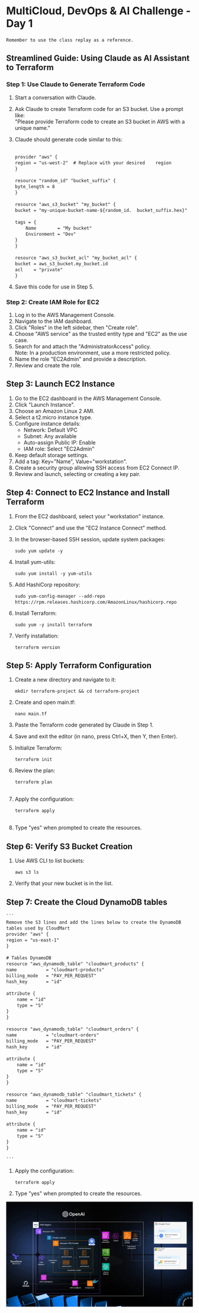 # MultiCloud, DevOps & AI Challenge - Day 1  


    
    Remember to use the class replay as a reference.  

    

## Streamlined Guide: Using Claude as AI Assistant to Terraform  

### Step 1: Use Claude to Generate Terraform Code  
1. Start a conversation with Claude.  
2. Ask Claude to create Terraform code for an S3 bucket. Use a prompt like:  
"Please provide Terraform code to create an S3 bucket in AWS with a unique name."  
3. Claude should generate code similar to this:  

    ```

    provider "aws" {  
    region = "us-west-2"  # Replace with your desired    region  
    }  
    
    resource "random_id" "bucket_suffix" {  
    byte_length = 8  
    }  
    
    resource "aws_s3_bucket" "my_bucket" {  
    bucket = "my-unique-bucket-name-${random_id.  bucket_suffix.hex}"  

    tags = {  
        Name        = "My bucket"  
        Environment = "Dev"  
    }  
    }  
    
    resource "aws_s3_bucket_acl" "my_bucket_acl" {  
    bucket = aws_s3_bucket.my_bucket.id  
    acl    = "private"  
    }  

    ```
    

4. Save this code for use in Step 5.  
  
### Step 2: Create IAM Role for EC2  
  
1. Log in to the AWS Management Console.  
2. Navigate to the IAM dashboard.  
3. Click "Roles" in the left sidebar, then "Create   role".  
4. Choose "AWS service" as the trusted entity type and "EC2" as the use case.  
5. Search for and attach the "AdministratorAccess" policy.   
Note: In a production environment, use a more restricted policy.  
6. Name the role "EC2Admin" and provide a description.  
7. Review and create the role.  

## Step 3: Launch EC2 Instance  

1. Go to the EC2 dashboard in the AWS Management Console.  
2. Click "Launch Instance".  
3. Choose an Amazon Linux 2 AMI.  
4. Select a t2.micro instance type.  
5. Configure instance details:  
    - Network: Default VPC  
    - Subnet: Any available  
    - Auto-assign Public IP: Enable  
    - IAM role: Select "EC2Admin"  
6. Keep default storage settings.  
7. Add a tag: Key="Name", Value="workstation".  
8. Create a security group allowing SSH access from EC2 Connect IP.  
9. Review and launch, selecting or creating a key pair.  

## Step 4: Connect to EC2 Instance and Install Terraform  

1. From the EC2 dashboard, select your "workstation" instance.  
2. Click "Connect" and use the "EC2 Instance Connect" method.  
3. In the browser-based SSH session, update system packages:  

    ```
    sudo yum update -y  
    
    ```

4. Install yum-utils:  

    ```
    sudo yum install -y yum-utils  
    
    ```

5. Add HashiCorp repository:
  
    ```
    sudo yum-config-manager --add-repo https://rpm.releases.hashicorp.com/AmazonLinux/hashicorp.repo  
    
    ```

6. Install Terraform:  

    ```
    sudo yum -y install terraform  
    
    ```

7. Verify installation:  

    ```
    terraform version  
    
    ```

## Step 5: Apply Terraform Configuration  

1. Create a new directory and navigate to it:  
  
    ```
    mkdir terraform-project && cd terraform-project  
    
    ```

2. Create and open main.tf:  

    ```
    nano main.tf  
    
    ```

3. Paste the Terraform code generated by Claude in Step 1.  
4. Save and exit the editor (in nano, press Ctrl+X, then Y, then Enter).  
5. Initialize Terraform:  

    ```
    terraform init  
   
    ```

6. Review the plan:   

    ```
    terraform plan  
  
    ```  

7. Apply the configuration:  

    ```
    terraform apply  
  
    ```  

8. Type "yes" when prompted to create the resources.  

## Step 6: Verify S3 Bucket Creation  

1. Use AWS CLI to list buckets:  
    
    ```
    aws s3 ls  
    
    ```
    
2. Verify that your new bucket is in the list.  

## Step 7: Create the Cloud DynamoDB tables


    ```
    Remove the S3 lines and add the lines below to create the DynamoDB tables used by CloudMart  
    provider "aws" {
    region = "us-east-1"  
    }

    # Tables DynamoDB
    resource "aws_dynamodb_table" "cloudmart_products" {
    name           = "cloudmart-products"
    billing_mode   = "PAY_PER_REQUEST"
    hash_key       = "id"

    attribute {
        name = "id"
        type = "S"
    }
    }

    resource "aws_dynamodb_table" "cloudmart_orders" {
    name           = "cloudmart-orders"
    billing_mode   = "PAY_PER_REQUEST"
    hash_key       = "id"

    attribute {
        name = "id"
        type = "S"
    }
    }

    resource "aws_dynamodb_table" "cloudmart_tickets" {
    name           = "cloudmart-tickets"
    billing_mode   = "PAY_PER_REQUEST"
    hash_key       = "id"

    attribute {
        name = "id"
        type = "S"
    }
    }

    ```
    
1. Apply the configuration:  

    ```
    terraform apply

    ```
2. Type "yes" when prompted to create the resources.


![alt text](./Images/CHALLENGE-ARCHITECTURE.png)
